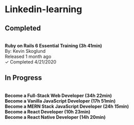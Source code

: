 # Linkedin-learning

<h2>Completed</h2><br>
<b>Ruby on Rails 6 Essential Training (3h 41min)</b> <br>
By: Kevin Skoglund<br>
Released 1 month ago<br>
✓ Completed 4/21/2020

<h2>In Progress</h2><br>
<b>Become a Full-Stack Web Developer (34h 22min)</b> <br>
<b>Become a Vanilla JavaScript Developer (17h 51min)</b> <br>
<b>Become a MERN Stack JavaScript Developer (24h 15min)</b> <br>
<b>Become a React Developer (10h 23min)</b> <br>
<b>Become a React Native Developer (14h 20min)</b> <br>
